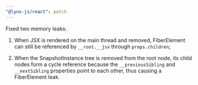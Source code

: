 ```yaml
---
"@lynx-js/react": patch
---
```


Fixed two memory leaks:

1. When JSX is rendered on the main thread and removed, FiberElement can still be referenced by `__root.__jsx` through `props.children`;

2. When the SnapshotInstance tree is removed from the root node, its child nodes form a cycle reference because the `__previousSibling` and `__nextSibling` properties point to each other, thus causing a FiberElement leak.

